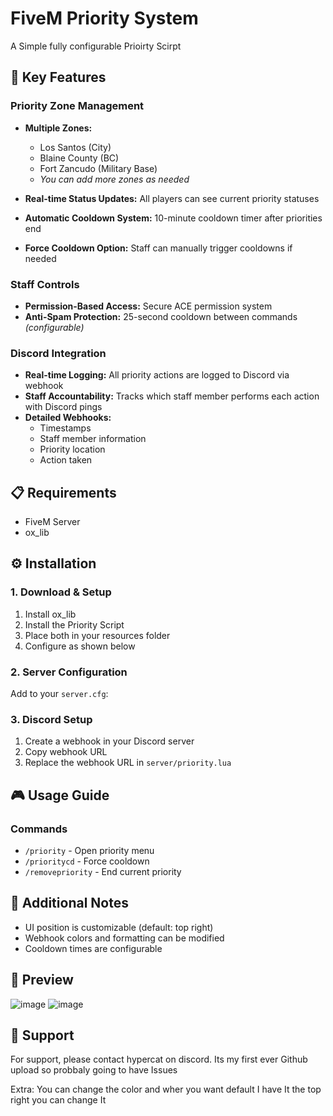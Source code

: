# FiveM Priority System

A Simple fully configurable Prioirty Scirpt 

## 🌟 Key Features

### Priority Zone Management
- **Multiple Zones:**
  - Los Santos (City)
  - Blaine County (BC)
  - Fort Zancudo (Military Base)
  - *You can add more zones as needed*

- **Real-time Status Updates:** All players can see current priority statuses
- **Automatic Cooldown System:** 10-minute cooldown timer after priorities end
- **Force Cooldown Option:** Staff can manually trigger cooldowns if needed

### Staff Controls
- **Permission-Based Access:** Secure ACE permission system
- **Anti-Spam Protection:** 25-second cooldown between commands *(configurable)*

### Discord Integration
- **Real-time Logging:** All priority actions are logged to Discord via webhook
- **Staff Accountability:** Tracks which staff member performs each action with Discord pings
- **Detailed Webhooks:**
  - Timestamps
  - Staff member information
  - Priority location
  - Action taken

## 📋 Requirements
- FiveM Server
- ox_lib

## ⚙️ Installation

### 1. Download & Setup
1. Install ox_lib
2. Install the Priority Script
3. Place both in your resources folder
4. Configure as shown below

### 2. Server Configuration
Add to your `server.cfg`:


### 3. Discord Setup
1. Create a webhook in your Discord server
2. Copy webhook URL
3. Replace the webhook URL in `server/priority.lua`

## 🎮 Usage Guide

### Commands
- `/priority` - Open priority menu
- `/prioritycd` - Force cooldown
- `/removepriority` - End current priority

## 📝 Additional Notes
- UI position is customizable (default: top right)
- Webhook colors and formatting can be modified
- Cooldown times are configurable

## 📸 Preview
![image](https://github.com/user-attachments/assets/0df89db5-2ea0-4170-9fa8-9c95ed1ffa3f)
![image](https://github.com/user-attachments/assets/bd00e100-21ed-400b-9a73-e049906d5b1b)

## 🤝 Support
For support, please contact  hypercat on discord.
Its my first ever Github upload so probbaly going to have Issues




Extra: You can change the color and wher you want default I have It the top right you can change It
